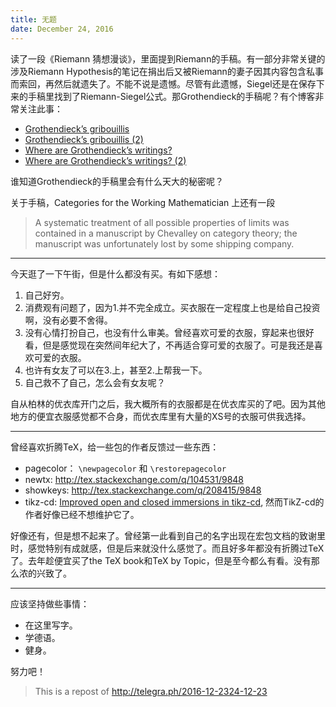```yaml
---
title: 无题
date: December 24, 2016
---
```


读了一段《Riemann 猜想漫谈》，里面提到Riemann的手稿。有一部分非常关键的涉及Riemann Hypothesis的笔记在捐出后又被Riemann的妻子因其内容包含私事而索回，再然后就遗失了。不能不说是遗憾。尽管有此遗憾，Siegel还是在保存下来的手稿里找到了Riemann-Siegel公式。那Grothendieck的手稿呢？有个博客非常关注此事：

<!--more-->

* [Grothendieck’s gribouillis](http://www.neverendingbooks.org/grothendiecks-gribouillis)
* [Grothendieck’s gribouillis (2)](http://www.neverendingbooks.org/grothendiecks-gribouillis-2)
* [Where are Grothendieck’s writings?](http://www.neverendingbooks.org/where-are-grothendiecks-writings)
* [Where are Grothendieck’s writings? (2)](http://www.neverendingbooks.org/where-are-grothendiecks-writings-2)

谁知道Grothendieck的手稿里会有什么天大的秘密呢？

关于手稿，Categories for the Working Mathematician 上还有一段

> A systematic treatment of all possible properties of limits was contained in a manuscript by Chevalley on category theory; the manuscript was unfortunately lost by some shipping company.

 - - - - - - - - - - - - - - - - - - - -

今天逛了一下午街，但是什么都没有买。有如下感想：

1. 自己好穷。
2. 消费观有问题了，因为1.并不完全成立。买衣服在一定程度上也是给自己投资啊，没有必要不舍得。
3. 没有心情打扮自己，也没有什么审美。曾经喜欢可爱的衣服，穿起来也很好看，但是感觉现在突然间年纪大了，不再适合穿可爱的衣服了。可是我还是喜欢可爱的衣服。
4. 也许有女友了可以在3.上，甚至2.上帮我一下。
5. 自己救不了自己，怎么会有女友呢？

自从柏林的优衣库开门之后，我大概所有的衣服都是在优衣库买的了吧。因为其他地方的便宜衣服感觉都不合身，而优衣库里有大量的XS号的衣服可供我选择。

- - - - - - - - - - - - - - - - - - - -

曾经喜欢折腾TeX，给一些包的作者反馈过一些东西：

* pagecolor： `\newpagecolor` 和 `\restorepagecolor`
* newtx: <http://tex.stackexchange.com/q/104531/9848>
* showkeys: <http://tex.stackexchange.com/q/208415/9848>
* tikz-cd: [Improved open and closed immersions in tikz-cd](http://pbelmans.ncag.info/blog/2016/11/30/improved-open-and-closed-immersions-in-tikz-cd/), 然而TikZ-cd的作者好像已经不想维护它了。

好像还有，但是想不起来了。曾经第一此看到自己的名字出现在宏包文档的致谢里时，感觉特别有成就感，但是后来就没什么感觉了。而且好多年都没有折腾过TeX了。去年趁便宜买了the TeX book和TeX by Topic，但是至今都么有看。没有那么浓的兴致了。

- - - - - - - - - - - - - - - - - - - -

应该坚持做些事情：

* 在这里写字。
* 学德语。
* 健身。

努力吧！

> This is a repost of <http://telegra.ph/2016-12-2324-12-23>
